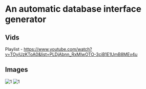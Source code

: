 # An automatic database interface generator

## Vids

Playlist - https://www.youtube.com/watch?v=TOyiUzKToA0&list=PLDjAbnn_RxMIwOTO-3ciB1E1UmB8MEv4u


## Images

 ![1](https://raw.githubusercontent.com/ivan006/Bg---table-page-3---free-php-spreadsheet-database-hybrid/master/1.png)
 ![1](https://raw.githubusercontent.com/ivan006/Bg---table-page-3---free-php-spreadsheet-database-hybrid/master/2.png)

